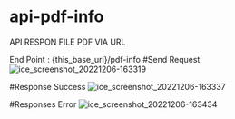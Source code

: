 # api-pdf-info

API RESPON FILE PDF VIA URL

End Point : {this_base_url}/pdf-info
#Send Request 
![ice_screenshot_20221206-163319](https://user-images.githubusercontent.com/67509798/205866925-5ea77372-c5ed-4347-9f7b-03b6e5178965.png)

#Response Success
![ice_screenshot_20221206-163337](https://user-images.githubusercontent.com/67509798/205866999-3167e6fa-a4b1-4944-b8fb-48178f349a24.png)

#Responses Error
![ice_screenshot_20221206-163434](https://user-images.githubusercontent.com/67509798/205867084-4be11ead-97c3-4038-a47d-07193d92204c.png)
